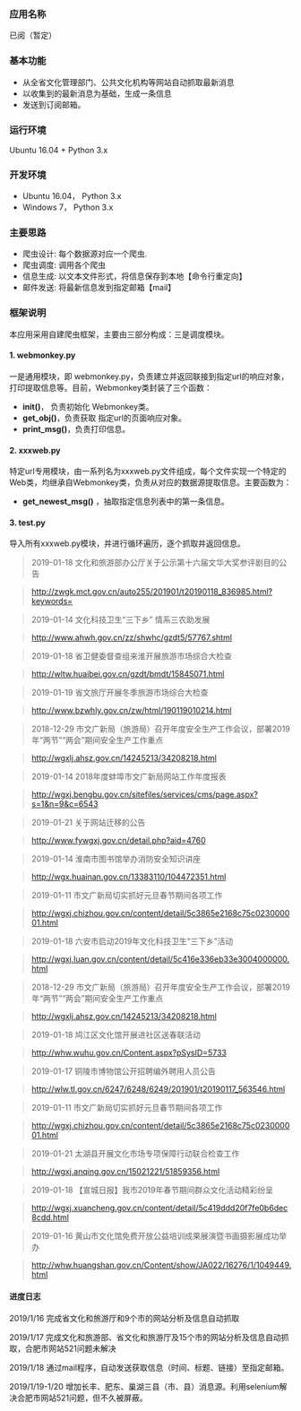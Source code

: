 ### 应用名称
已阅（暂定）

### 基本功能
- 从全省文化管理部门、公共文化机构等网站自动抓取最新消息
- 以收集到的最新消息为基础，生成一条信息
- 发送到订阅邮箱。

### 运行环境
Ubuntu 16.04 + Python 3.x

### 开发环境
- Ubuntu 16.04， Python 3.x
- Windows 7， Python 3.x

### 主要思路
- 爬虫设计: 每个数据源对应一个爬虫.
- 爬虫调度: 调用各个爬虫
- 信息生成: 以文本文件形式，将信息保存到本地【命令行重定向】
- 邮件发送: 将最新信息发到指定邮箱【mail】

### 框架说明

本应用采用自建爬虫框架，主要由三部分构成：三是调度模块。

#### 1. webmonkey.py  
一是通用模块，即 webmonkey.py，负责建立并返回联接到指定url的响应对象，打印提取信息等。目前，Webmonkey类封装了三个函数：
- **init()**， 负责初始化 Webmonkey类。
- **get_obj()**，负责获取 指定url的页面响应对象。
- **print_msg()**，负责打印信息。

#### 2. xxxweb.py
特定url专用模块，由一系列名为xxxweb.py文件组成，每个文件实现一个特定的Web类，均继承自Webmonkey类，负责从对应的数据源提取信息。主要函数为：

- **get_newest_msg()** ，抽取指定信息列表中的第一条信息。

#### 3. test.py

导入所有xxxweb.py模块，并进行循环遍历，逐个抓取并返回信息。

>2019-01-18 文化和旅游部办公厅关于公示第十六届文华大奖参评剧目的公告

>http://zwgk.mct.gov.cn/auto255/201901/t20190118_836985.html?keywords=

>2019-01-14 文化科技卫生“三下乡” 情系三农助发展

>http://www.ahwh.gov.cn/zz/shwhc/gzdt5/57767.shtml

>2019-01-18 省卫健委督查组来淮开展旅游市场综合大检查

>http://wltw.huaibei.gov.cn/gzdt/bmdt/15845071.html

>2019-01-19 省文旅厅开展冬季旅游市场综合大检查

>http://www.bzwhly.gov.cn/zw/html/190119010214.html

>2018-12-29 市文广新局（旅游局）召开年度安全生产工作会议，部署2019年“两节”“两会”期间安全生产工作重点

>http://wgxlj.ahsz.gov.cn/14245213/34208218.html

>2019-01-14 2018年度蚌埠市文广新局网站工作年度报表

>http://wgxj.bengbu.gov.cn/sitefiles/services/cms/page.aspx?s=1&n=9&c=6543

>2019-01-21 关于网站迁移的公告

>http://www.fywgxj.gov.cn/detail.php?aid=4760

>2019-01-14 淮南市图书馆举办消防安全知识讲座

>http://wgx.huainan.gov.cn/13383110/104472351.html

>2019-01-11 市文广新局切实抓好元旦春节期间各项工作

>http://wgxj.chizhou.gov.cn/content/detail/5c3865e2168c75c023000001.html

>2019-01-18 六安市启动2019年文化科技卫生“三下乡”活动

>http://wgxj.luan.gov.cn/content/detail/5c416e336eb33e3004000000.html

>2018-12-29 市文广新局（旅游局）召开年度安全生产工作会议，部署2019年“两节”“两会”期间安全生产工作重点

>http://wgxlj.ahsz.gov.cn/14245213/34208218.html

>2019-01-18 鸠江区文化馆开展进社区送春联活动

>http://whw.wuhu.gov.cn/Content.aspx?pSysID=5733

>2019-01-17 铜陵市博物馆公开招聘编外聘用人员公告

>http://wlw.tl.gov.cn/6247/6248/6249/201901/t20190117_563546.html

>2019-01-11 市文广新局切实抓好元旦春节期间各项工作

>http://wgxj.chizhou.gov.cn/content/detail/5c3865e2168c75c023000001.html

>2019-01-21 太湖县开展文化市场专项保障行动联合检查工作

>http://wgxj.anqing.gov.cn/15021221/51859356.html

>2019-01-18 【宣城日报】我市2019年春节期间群众文化活动精彩纷呈

>http://wgxj.xuancheng.gov.cn/content/detail/5c419ddd20f7fe0b6dec8cdd.html

>2019-01-16 黄山市文化馆免费开放公益培训成果展演暨书画摄影展成功举办

>http://whw.huangshan.gov.cn/Content/show/JA022/16276/1/1049449.html

#### 进度日志
2019/1/16  完成省文化和旅游厅和9个市的网站分析及信息自动抓取

2019/1/17  完成文化和旅游部、省文化和旅游厅及15个市的网站分析及信息自动抓取，合肥市网站521问题未解决

2019/1/18  通过mail程序，自动发送获取信息（时间、标题、链接）至指定邮箱。

2019/1/19-1/20  增加长丰、肥东、巢湖三县（市、县）消息源。利用selenium解决合肥市网站521问题，但不久被屏蔽。





